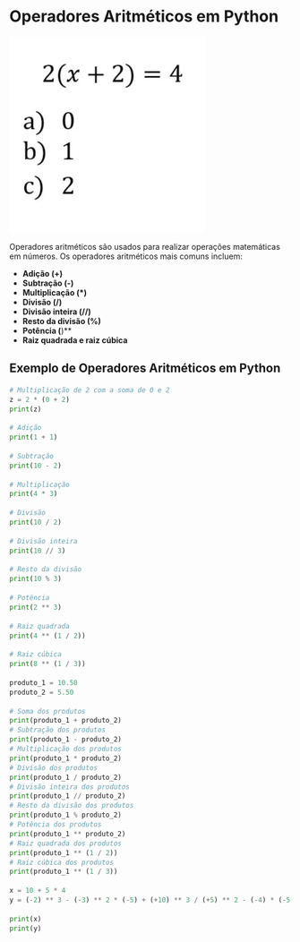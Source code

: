 # Operadores Aritméticos em Python

![Operadores](https://github.com/eumatoliveira/operadores-aritmeticos-python/blob/main/06c57b5dcb68df84207257886ca164b8.jpg)


Operadores aritméticos são usados para realizar operações matemáticas em números. Os operadores aritméticos mais comuns incluem:

- **Adição (+)**  
- **Subtração (-)**  
- **Multiplicação (*)**  
- **Divisão (/)**  
- **Divisão inteira (//)**  
- **Resto da divisão (%)**  
- **Potência (**)**
- **Raiz quadrada e raiz cúbica**

## Exemplo de Operadores Aritméticos em Python

```python
# Multiplicação de 2 com a soma de 0 e 2
z = 2 * (0 + 2)
print(z)

# Adição
print(1 + 1)

# Subtração
print(10 - 2)

# Multiplicação
print(4 * 3)

# Divisão
print(10 / 2)

# Divisão inteira
print(10 // 3)

# Resto da divisão
print(10 % 3)

# Potência
print(2 ** 3)

# Raiz quadrada
print(4 ** (1 / 2))

# Raiz cúbica
print(8 ** (1 / 3))

produto_1 = 10.50
produto_2 = 5.50

# Soma dos produtos
print(produto_1 + produto_2)
# Subtração dos produtos
print(produto_1 - produto_2)
# Multiplicação dos produtos
print(produto_1 * produto_2)
# Divisão dos produtos
print(produto_1 / produto_2)
# Divisão inteira dos produtos
print(produto_1 // produto_2)
# Resto da divisão dos produtos
print(produto_1 % produto_2)
# Potência dos produtos
print(produto_1 ** produto_2)
# Raiz quadrada dos produtos
print(produto_1 ** (1 / 2))
# Raiz cúbica dos produtos
print(produto_1 ** (1 / 3))

x = 10 + 5 * 4
y = (-2) ** 3 - (-3) ** 2 * (-5) + (+10) ** 3 / (+5) ** 2 - (-4) * (-5)

print(x)
print(y)
